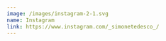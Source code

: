 ```yaml
---
image: /images/instagram-2-1.svg
name: Instagram
link: https://www.instagram.com/_simonetedesco_/
---
```


